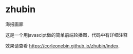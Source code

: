 # zhubin

海报画廊

这是一个用javascipt做的简单前端轮播图，代码中有详细注释

效果请查看
https://corleonebin.github.io/zhubin/index.
